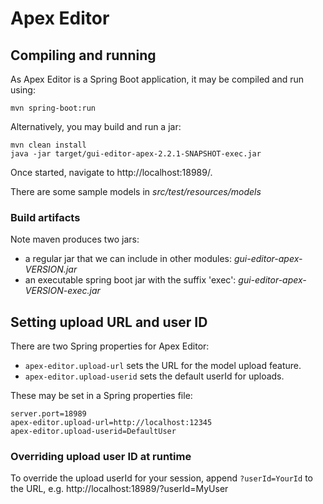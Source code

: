# Apex Editor

## Compiling and running
As Apex Editor is a Spring Boot application, it may be compiled and run using:
```
mvn spring-boot:run
```
Alternatively, you may build and run a jar:
```
mvn clean install
java -jar target/gui-editor-apex-2.2.1-SNAPSHOT-exec.jar
```
Once started, navigate to http://localhost:18989/.

There are some sample models in _src/test/resources/models_

### Build artifacts
Note maven produces two jars:
- a regular jar that we can include in other modules: _gui-editor-apex-VERSION.jar_
- an executable spring boot jar with the suffix 'exec': _gui-editor-apex-VERSION-exec.jar_

## Setting upload URL and user ID
There are two Spring properties for Apex Editor:
- `apex-editor.upload-url` sets the URL for the model upload feature.
- `apex-editor.upload-userid` sets the default userId for uploads.

These may be set in a Spring properties file:
```
server.port=18989
apex-editor.upload-url=http://localhost:12345
apex-editor.upload-userid=DefaultUser
```

### Overriding upload user ID at runtime
To override the upload userId for your session, append `?userId=YourId` to the URL,
e.g. http://localhost:18989/?userId=MyUser
